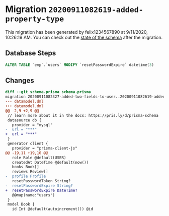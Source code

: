 # Migration `20200911082619-added-property-type`

This migration has been generated by felix1234567890 at 9/11/2020, 10:26:19 AM.
You can check out the [state of the schema](./schema.prisma) after the migration.

## Database Steps

```sql
ALTER TABLE `emp`.`users` MODIFY `resetPasswordExpire` datetime(3)
```

## Changes

```diff
diff --git schema.prisma schema.prisma
migration 20200911082327-added-two-fields-to-user..20200911082619-added-property-type
--- datamodel.dml
+++ datamodel.dml
@@ -2,9 +2,9 @@
 // learn more about it in the docs: https://pris.ly/d/prisma-schema
 datasource db {
   provider = "mysql"
-  url = "***"
+  url = "***"
 }
 generator client {
   provider = "prisma-client-js"
@@ -19,11 +19,10 @@
   role Role @default(USER)
   createdAt DateTime @default(now())
   books Book[]
   reviews Review[]
-  profile Profile
   resetPasswordToken String?
-  resetPasswordExpire String?
+  resetPasswordExpire DateTime?
   @@map(name:"users")
 }
 model Book {
   id Int @default(autoincrement()) @id
```


